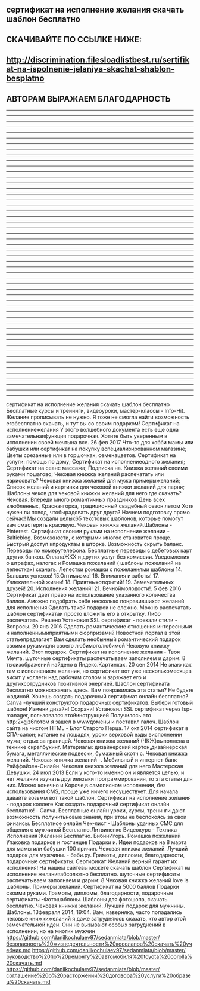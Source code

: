 сертификат на исполнение желания скачать шаблон бесплатно
--------------------------------------------------
СКАЧИВАЙТЕ ПО ССЫЛКЕ НИЖЕ:
--------------------------------------------------
http://discrimination.filesloadlistbest.ru/sertifikat-na-ispolnenie-jelaniya-skachat-shablon-besplatno
--------------------------------------------------
АВТОРАМ ВЫРАЖАЕМ БЛАГОДАРНОСТЬ
--------------------------------------------------
--------------------------------------------------
--------------------------------------------------
--------------------------------------------------
--------------------------------------------------
--------------------------------------------------
--------------------------------------------------
--------------------------------------------------
--------------------------------------------------
--------------------------------------------------
--------------------------------------------------
--------------------------------------------------
--------------------------------------------------
--------------------------------------------------
--------------------------------------------------
--------------------------------------------------
--------------------------------------------------
--------------------------------------------------
--------------------------------------------------
--------------------------------------------------
--------------------------------------------------
--------------------------------------------------
--------------------------------------------------
--------------------------------------------------
--------------------------------------------------
--------------------------------------------------
--------------------------------------------------
--------------------------------------------------
--------------------------------------------------
--------------------------------------------------
--------------------------------------------------
--------------------------------------------------
--------------------------------------------------
--------------------------------------------------
--------------------------------------------------
--------------------------------------------------
--------------------------------------------------
--------------------------------------------------
--------------------------------------------------
--------------------------------------------------
--------------------------------------------------
--------------------------------------------------
--------------------------------------------------
--------------------------------------------------
--------------------------------------------------
--------------------------------------------------
--------------------------------------------------
--------------------------------------------------
--------------------------------------------------
--------------------------------------------------
--------------------------------------------------
--------------------------------------------------
--------------------------------------------------
сертификат на исполнение желания скачать шаблон бесплатно Бесплатные курсы и тренинги, видеоуроки, мастер-классы - Info-Hit. Желание прописывать не нужно. Я тоже не смогла найти возможность егобесплатно скачать, и тут вы со своим подарком! Сертификат на исполнениежелания У этого волшебного документа есть еще одна замечательнаяфункция  подарочная. Хотите быть уверенным в исполнении своей мечтына все. 26 фев 2017  Что-то для хобби мамы или бабушки или сертификат на покупку вспециализированном магазине; Цветы срезанные или в горшочках, семенацветов. Сертификат на услуги: помощь по дому; Сертификат на исполнениеодного желания; Сертификат на сеанс массажа; Подписка на. Книжка желаний своими руками  пошагово; Чековая книжка желаний распечатать или нарисовать? Чековая книжка желаний для мужа  примерыжеланий; Список желаний и картинки для чековой книжки желаний для парня; Шаблоны чеков для чековой книжки желаний для него  где скачать?Чековая. Впереди много романтичных праздников  День всех влюбленных, Краснаягорка, традиционный свадебный сезон летом Хотя нужен ли повод, чтобырадовать друг друга? Начнем подготовку прямо сейчас! Мы создали целых65 текстовых шаблонов, которые помогут вам смастерить красивую. Чековая книжка желаний.Шаблоны - Pinterest. Сертификат своими руками на исполнение желании - Balticblog. Возможности, с которыми многое становится проще. Быстрый доступ кпродуктам в шторке. Возможность скрыть баланс. Переводы по номерутелефона. Бесплатные переводы с дебетовых карт других банков. ОплатаЖКХ и других услуг без комиссии. Уведомления о штрафах, налогах и
Ромашка пожеланий ( шаблоны пожеланий на лепестках) скачать. Лепестки ромашки с пожеланиями шаблоны  14. Больших успехов! 15.Оптимизма! 16. Внимания и заботы! 17. Увлекательной жизни! 18. Приятныхоткрытий! 19. Замечательных друзей! 20. Исполнения желаний! 21. Вечноймолодости!. 5 фев 2016  Сертификат дает право на использование указанного количества баллов. Аможно подобрать себе несколько понравившихся желаний для исполнения.Сделать такой подарок не сложно. Можно распечатать шаблон сертификатаи просто вложить его в открытку. Либо распечатать. Решено Установил SSL сертификат - поехали стили - Вопросы. 20 янв 2016  Сделать романтические отношения интересными и наполненнымиприятными сюрпризами? Новостной портал  в этой статьепредлагает Вам сделать необычный романтический подарок своими рукамидля своего любимоголюбимой  Чековую книжку желаний. Этот подарок. Сертификат на исполнение желания  - Твоя Мечта. шуточные сертификаты распечатываем заполняем и дарим: 8 тысизображений найдено в Яндекс.Картинках. 20 сен 2014  Не знаю как там с исполнением желания, но сертификат вот уже несколькомесяцев висит у коллеги над рабочим столом и заряжает его и другихсотрудников позитивной энергией. Шаблон сертификата бесплатно можноскачать здесь. Вам понравилась эта статья? Не будьте жадиной. Хочешь создать подарочный сертификат онлайн бесплатно? Canva -лучший конструктор подарочных сертификатов.  Выбери готовый шаблон! Измени дизайн!  Сохрани!
Установил SSL сертификат через Isp-manager, пользовался этойинструкцией Получилось это http:2xgjz6потом я зашел в wwwдомены и поставил галоч. Шаблон сайта на чистом HTML - Блог Старого Перца. 17 окт 2014  сертификат в СПА-салон;  катание на лошадях, уроки верховой езды висполнении мужа;  отдых за границей. Чековая книжка желаний (ЧКЖ)выполнена в технике скрапбукинг. Материалы: дизайнерский картон,дизайнерская бумага, металлические подвески, бумажный скотч с. Чековая книжка желаний. Чековая книжка желаний  -. Мобильный и интернет-банк Райффайзен-Онлайн. Чековая книжка желаний для него  Мастерская Девушки. 24 июл 2013  Если у кого-то именно он и является целью, и нет желания изучать другиеязыки программирования, то эта статья для них. Можно конечно и  Короче,в самописном исполнении, без использования CMS, проще уже ничего несуществует.  Для начала давайте возьмм вот такой шаблон. Сертификат на исполнение желания - подарок коллеге
Как создать подарочный сертификат онлайн бесплатно! - Canva. Бесплатные онлайн уроки, курсы, тренинги дают возможность получитьновые знания, при этом не беспокоясь за свои финансы. Бесплатное онлайн Чек-лист - Шаблоны удачных СМС для общения с мужчиной Бесплатно.Литвиненко  Видеокурс - Техника Исполнения Желаний Бесплатно. БибинИгорь. Ромашка пожеланий Упаковка подарков и гостинцев Подарки и. Идеи подарков на 8 марта для мамы или бабушки  100 причин. Чековая книжка желаний. Лучший подарок для мужчины. - бэби.ру. Грамоты, дипломы, благодарности, подарочные сертификаты. Сертификат Желаний  верный гарант их исполнения! На нашем сайтевы можете скачать шаблон Сертификат на исполнение желанияабсолютно бесплатно. шуточные сертификаты распечатываем заполняем и дарим: 8
Чековая книжка желаний love is  шаблоны. Примеры желаний. Сертификат на 5000 баллов  Подарки своими руками. Грамоты, дипломы, благодарности, подарочные сертификаты -Фотошаблоны. Шаблоны для фотошопа, скачать бесплатно. Чековая книжка желаний. Лучший подарок для мужчины. Шаблоны. 13февраля 2014, 19:04. Вам, наверняка, часто попадались чековые книжкижеланий  я даже затрудняюсь сказать, кто автор этой замечательной идеи. Они не вызывают особых затруднений в исполнении, но на многих мужчин
https://github.com/danilkochulaev97/sedanmiata/blob/master/безопасность%20жизнедеятельности%20косолапов%20скачать%20учебник.md
https://github.com/danilkochulaev97/sedanmiata/blob/master/руководство%20по%20ремонту%20автомобиля%20toyota%20corolla%20скачать.md
https://github.com/danilkochulaev97/sedanmiata/blob/master/соглашение%20о%20расторжении%20договора%20услуги%20образец%20скачать.md